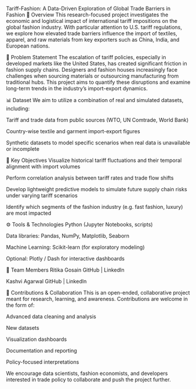Tariff-Fashion: A Data-Driven Exploration of Global Trade Barriers in Fashion
🧵 Overview
This research-focused project investigates the economic and logistical impact of international tariff impositions on the global fashion industry. With particular attention to U.S. tariff regulations, we explore how elevated trade barriers influence the import of textiles, apparel, and raw materials from key exporters such as China, India, and European nations.

📌 Problem Statement
The escalation of tariff policies, especially in developed markets like the United States, has created significant friction in fashion supply chains. Designers and fashion houses increasingly face challenges when sourcing materials or outsourcing manufacturing from traditional hubs. This project aims to quantify these disruptions and examine long-term trends in the industry’s import-export dynamics.

📊 Dataset
We aim to utilize a combination of real and simulated datasets, including:

Tariff and trade data from public sources (WTO, UN Comtrade, World Bank)

Country-wise textile and garment import-export figures

Synthetic datasets to model specific scenarios when real data is unavailable or incomplete

🎯 Key Objectives
Visualize historical tariff fluctuations and their temporal alignment with import volumes

Perform correlation analysis between tariff rates and trade flow shifts

Develop lightweight predictive models to simulate future supply chain risks under varying tariff scenarios

Identify which segments of the fashion industry (e.g. fast fashion, luxury) are most impacted

⚙️ Tools & Technologies
Python (Jupyter Notebooks, scripts)

Data libraries: Pandas, NumPy, Matplotlib, Seaborn

Machine Learning: Scikit-learn (for exploratory modeling)

Optional: Plotly / Dash for interactive dashboards

👥 Team Members
Ritika Gosain
GitHub | LinkedIn

Kashvi Agarwal
GitHub | LinkedIn

🤝 Contributions & Collaboration
This is an open-ended, collaborative project meant for research, learning, and awareness. Contributions are welcome in the form of:

Advanced data cleaning and analysis

New datasets

Visualization dashboards

Documentation and reporting

Policy-focused interpretations

We encourage data scientists, fashion economists, and developers interested in trade policy to collaborate and push the project further.

